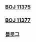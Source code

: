 ### [BOJ 11375](https://www.acmicpc.net/problem/11375)     
### [BOJ 11377](https://www.acmicpc.net/problem/11377)  
### [블로그](https://kibbomi.tistory.com/41)  
